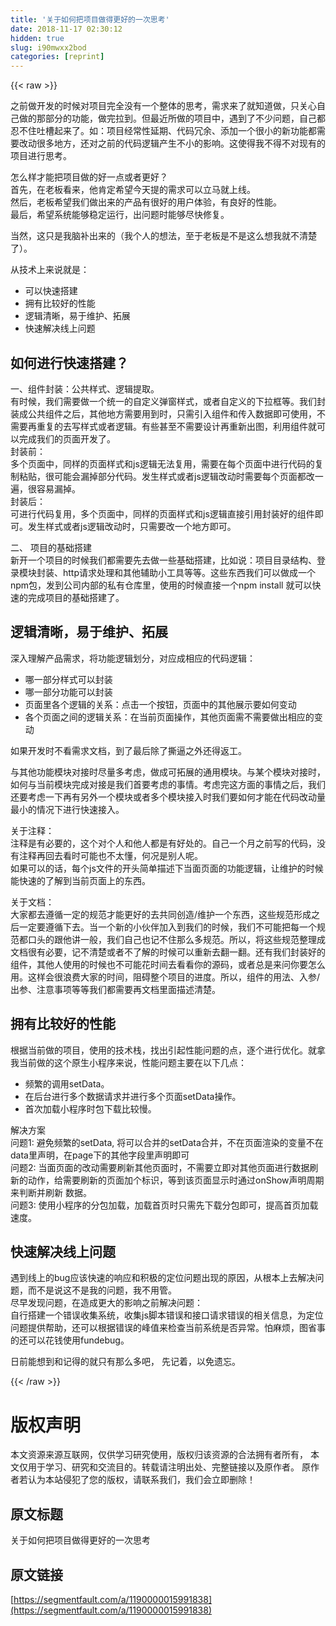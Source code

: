 ```yaml
---
title: '关于如何把项目做得更好的一次思考' 
date: 2018-11-17 02:30:12
hidden: true
slug: i90mwxx2bod
categories: [reprint]
---
```


{{< raw >}}
<p>&#x4E4B;&#x524D;&#x505A;&#x5F00;&#x53D1;&#x7684;&#x65F6;&#x5019;&#x5BF9;&#x9879;&#x76EE;&#x5B8C;&#x5168;&#x6CA1;&#x6709;&#x4E00;&#x4E2A;&#x6574;&#x4F53;&#x7684;&#x601D;&#x8003;&#xFF0C;&#x9700;&#x6C42;&#x6765;&#x4E86;&#x5C31;&#x77E5;&#x9053;&#x505A;&#xFF0C;&#x53EA;&#x5173;&#x5FC3;&#x81EA;&#x5DF1;&#x505A;&#x7684;&#x90A3;&#x90E8;&#x5206;&#x7684;&#x529F;&#x80FD;&#xFF0C;&#x505A;&#x5B8C;&#x62C9;&#x5230;&#x3002;&#x4F46;&#x6700;&#x8FD1;&#x6240;&#x505A;&#x7684;&#x9879;&#x76EE;&#x4E2D;&#xFF0C;&#x9047;&#x5230;&#x4E86;&#x4E0D;&#x5C11;&#x95EE;&#x9898;&#xFF0C;&#x81EA;&#x5DF1;&#x90FD;&#x5FCD;&#x4E0D;&#x4F4F;&#x5410;&#x69FD;&#x8D77;&#x6765;&#x4E86;&#x3002;&#x5982;&#xFF1A;&#x9879;&#x76EE;&#x7ECF;&#x5E38;&#x6027;&#x5EF6;&#x671F;&#x3001;&#x4EE3;&#x7801;&#x5197;&#x4F59;&#x3001;&#x6DFB;&#x52A0;&#x4E00;&#x4E2A;&#x5F88;&#x5C0F;&#x7684;&#x65B0;&#x529F;&#x80FD;&#x90FD;&#x9700;&#x8981;&#x6539;&#x52A8;&#x5F88;&#x591A;&#x5730;&#x65B9;&#xFF0C;&#x8FD8;&#x5BF9;&#x4E4B;&#x524D;&#x7684;&#x4EE3;&#x7801;&#x903B;&#x8F91;&#x4EA7;&#x751F;&#x4E0D;&#x5C0F;&#x7684;&#x5F71;&#x54CD;&#x3002;&#x8FD9;&#x4F7F;&#x5F97;&#x6211;&#x4E0D;&#x5F97;&#x4E0D;&#x5BF9;&#x73B0;&#x6709;&#x7684;&#x9879;&#x76EE;&#x8FDB;&#x884C;&#x601D;&#x8003;&#x3002;</p><p>&#x600E;&#x4E48;&#x6837;&#x624D;&#x80FD;&#x628A;&#x9879;&#x76EE;&#x505A;&#x7684;&#x597D;&#x4E00;&#x70B9;&#x6216;&#x8005;&#x66F4;&#x597D;&#xFF1F;<br>&#x9996;&#x5148;&#xFF0C;&#x5728;&#x8001;&#x677F;&#x770B;&#x6765;&#xFF0C;&#x4ED6;&#x80AF;&#x5B9A;&#x5E0C;&#x671B;&#x4ECA;&#x5929;&#x63D0;&#x7684;&#x9700;&#x6C42;&#x53EF;&#x4EE5;&#x7ACB;&#x9A6C;&#x5C31;&#x4E0A;&#x7EBF;&#x3002;<br>&#x7136;&#x540E;&#xFF0C;&#x8001;&#x677F;&#x5E0C;&#x671B;&#x6211;&#x4EEC;&#x505A;&#x51FA;&#x6765;&#x7684;&#x4EA7;&#x54C1;&#x6709;&#x5F88;&#x597D;&#x7684;&#x7528;&#x6237;&#x4F53;&#x9A8C;&#xFF0C;&#x6709;&#x826F;&#x597D;&#x7684;&#x6027;&#x80FD;&#x3002;<br>&#x6700;&#x540E;&#xFF0C;&#x5E0C;&#x671B;&#x7CFB;&#x7EDF;&#x80FD;&#x591F;&#x7A33;&#x5B9A;&#x8FD0;&#x884C;&#xFF0C;&#x51FA;&#x95EE;&#x9898;&#x65F6;&#x80FD;&#x591F;&#x5C3D;&#x5FEB;&#x4FEE;&#x590D;&#x3002;</p><p>&#x5F53;&#x7136;&#xFF0C;&#x8FD9;&#x53EA;&#x662F;&#x6211;&#x8111;&#x8865;&#x51FA;&#x6765;&#x7684;&#xFF08;&#x6211;&#x4E2A;&#x4EBA;&#x7684;&#x60F3;&#x6CD5;&#xFF0C;&#x81F3;&#x4E8E;&#x8001;&#x677F;&#x662F;&#x4E0D;&#x662F;&#x8FD9;&#x4E48;&#x60F3;&#x6211;&#x5C31;&#x4E0D;&#x6E05;&#x695A;&#x4E86;&#xFF09;&#x3002;</p><p>&#x4ECE;&#x6280;&#x672F;&#x4E0A;&#x6765;&#x8BF4;&#x5C31;&#x662F;&#xFF1A;</p><ul><li>&#x53EF;&#x4EE5;&#x5FEB;&#x901F;&#x642D;&#x5EFA;</li><li>&#x62E5;&#x6709;&#x6BD4;&#x8F83;&#x597D;&#x7684;&#x6027;&#x80FD;</li><li>&#x903B;&#x8F91;&#x6E05;&#x6670;&#xFF0C;&#x6613;&#x4E8E;&#x7EF4;&#x62A4;&#x3001;&#x62D3;&#x5C55;</li><li>&#x5FEB;&#x901F;&#x89E3;&#x51B3;&#x7EBF;&#x4E0A;&#x95EE;&#x9898;</li></ul><h2 id="articleHeader0">&#x5982;&#x4F55;&#x8FDB;&#x884C;&#x5FEB;&#x901F;&#x642D;&#x5EFA;&#xFF1F;</h2><p>&#x4E00;&#x3001;&#x7EC4;&#x4EF6;&#x5C01;&#x88C5;&#xFF1A;&#x516C;&#x5171;&#x6837;&#x5F0F;&#x3001;&#x903B;&#x8F91;&#x63D0;&#x53D6;&#x3002;<br>&#x6709;&#x65F6;&#x5019;&#xFF0C;&#x6211;&#x4EEC;&#x9700;&#x8981;&#x505A;&#x4E00;&#x4E2A;&#x7EDF;&#x4E00;&#x7684;&#x81EA;&#x5B9A;&#x4E49;&#x5F39;&#x7A97;&#x6837;&#x5F0F;&#xFF0C;&#x6216;&#x8005;&#x81EA;&#x5B9A;&#x4E49;&#x7684;&#x4E0B;&#x62C9;&#x6846;&#x7B49;&#x3002;&#x6211;&#x4EEC;&#x5C01;&#x88C5;&#x6210;&#x516C;&#x5171;&#x7EC4;&#x4EF6;&#x4E4B;&#x540E;&#xFF0C;&#x5176;&#x4ED6;&#x5730;&#x65B9;&#x9700;&#x8981;&#x7528;&#x5230;&#x65F6;&#xFF0C;&#x53EA;&#x9700;&#x5F15;&#x5165;&#x7EC4;&#x4EF6;&#x548C;&#x4F20;&#x5165;&#x6570;&#x636E;&#x5373;&#x53EF;&#x4F7F;&#x7528;&#xFF0C;&#x4E0D;&#x9700;&#x8981;&#x518D;&#x91CD;&#x590D;&#x7684;&#x53BB;&#x5199;&#x6837;&#x5F0F;&#x6216;&#x8005;&#x903B;&#x8F91;&#x3002;&#x6709;&#x4E9B;&#x751A;&#x81F3;&#x4E0D;&#x9700;&#x8981;&#x8BBE;&#x8BA1;&#x518D;&#x91CD;&#x65B0;&#x51FA;&#x56FE;&#xFF0C;&#x5229;&#x7528;&#x7EC4;&#x4EF6;&#x5C31;&#x53EF;&#x4EE5;&#x5B8C;&#x6210;&#x6211;&#x4EEC;&#x7684;&#x9875;&#x9762;&#x5F00;&#x53D1;&#x4E86;&#x3002;<br>&#x5C01;&#x88C5;&#x524D;&#xFF1A;<br>&#x591A;&#x4E2A;&#x9875;&#x9762;&#x4E2D;&#xFF0C;&#x540C;&#x6837;&#x7684;&#x9875;&#x9762;&#x6837;&#x5F0F;&#x548C;js&#x903B;&#x8F91;&#x65E0;&#x6CD5;&#x590D;&#x7528;&#xFF0C;&#x9700;&#x8981;&#x5728;&#x6BCF;&#x4E2A;&#x9875;&#x9762;&#x4E2D;&#x8FDB;&#x884C;&#x4EE3;&#x7801;&#x7684;&#x590D;&#x5236;&#x7C98;&#x8D34;&#xFF0C;&#x5F88;&#x53EF;&#x80FD;&#x4F1A;&#x6F0F;&#x6389;&#x90E8;&#x5206;&#x4EE3;&#x7801;&#x3002;&#x53D1;&#x751F;&#x6837;&#x5F0F;&#x6216;&#x8005;js&#x903B;&#x8F91;&#x6539;&#x52A8;&#x65F6;&#x9700;&#x8981;&#x6BCF;&#x4E2A;&#x9875;&#x9762;&#x90FD;&#x6539;&#x4E00;&#x904D;&#xFF0C;&#x5F88;&#x5BB9;&#x6613;&#x6F0F;&#x6389;&#x3002;<br>&#x5C01;&#x88C5;&#x540E;&#xFF1A;<br>&#x53EF;&#x8FDB;&#x884C;&#x4EE3;&#x7801;&#x590D;&#x7528;&#xFF0C;&#x591A;&#x4E2A;&#x9875;&#x9762;&#x4E2D;&#xFF0C;&#x540C;&#x6837;&#x7684;&#x9875;&#x9762;&#x6837;&#x5F0F;&#x548C;js&#x903B;&#x8F91;&#x76F4;&#x63A5;&#x5F15;&#x7528;&#x5C01;&#x88C5;&#x597D;&#x7684;&#x7EC4;&#x4EF6;&#x5373;&#x53EF;&#x3002;&#x53D1;&#x751F;&#x6837;&#x5F0F;&#x6216;&#x8005;js&#x903B;&#x8F91;&#x6539;&#x52A8;&#x65F6;&#xFF0C;&#x53EA;&#x9700;&#x8981;&#x6539;&#x4E00;&#x4E2A;&#x5730;&#x65B9;&#x5373;&#x53EF;&#x3002;</p><p>&#x4E8C;&#x3001; &#x9879;&#x76EE;&#x7684;&#x57FA;&#x7840;&#x642D;&#x5EFA;<br>&#x65B0;&#x5F00;&#x4E00;&#x4E2A;&#x9879;&#x76EE;&#x7684;&#x65F6;&#x5019;&#x6211;&#x4EEC;&#x90FD;&#x9700;&#x8981;&#x5148;&#x53BB;&#x505A;&#x4E00;&#x4E9B;&#x57FA;&#x7840;&#x642D;&#x5EFA;&#xFF0C;&#x6BD4;&#x5982;&#x8BF4;&#xFF1A;&#x9879;&#x76EE;&#x76EE;&#x5F55;&#x7ED3;&#x6784;&#x3001;&#x767B;&#x5F55;&#x6A21;&#x5757;&#x5C01;&#x88C5;&#x3001;http&#x8BF7;&#x6C42;&#x5904;&#x7406;&#x548C;&#x5176;&#x4ED6;&#x8F85;&#x52A9;&#x5C0F;&#x5DE5;&#x5177;&#x7B49;&#x7B49;&#x3002;&#x8FD9;&#x4E9B;&#x4E1C;&#x897F;&#x6211;&#x4EEC;&#x53EF;&#x4EE5;&#x505A;&#x6210;&#x4E00;&#x4E2A;npm&#x5305;&#xFF0C;&#x53D1;&#x5230;&#x516C;&#x53F8;&#x5185;&#x90E8;&#x7684;&#x79C1;&#x6709;&#x4ED3;&#x5E93;&#x91CC;&#xFF0C;&#x4F7F;&#x7528;&#x7684;&#x65F6;&#x5019;&#x76F4;&#x63A5;&#x4E00;&#x4E2A;npm install &#x5C31;&#x53EF;&#x4EE5;&#x5FEB;&#x901F;&#x7684;&#x5B8C;&#x6210;&#x9879;&#x76EE;&#x7684;&#x57FA;&#x7840;&#x642D;&#x5EFA;&#x4E86;&#x3002;</p><h2 id="articleHeader1">&#x903B;&#x8F91;&#x6E05;&#x6670;&#xFF0C;&#x6613;&#x4E8E;&#x7EF4;&#x62A4;&#x3001;&#x62D3;&#x5C55;</h2><p>&#x6DF1;&#x5165;&#x7406;&#x89E3;&#x4EA7;&#x54C1;&#x9700;&#x6C42;&#xFF0C;&#x5C06;&#x529F;&#x80FD;&#x903B;&#x8F91;&#x5212;&#x5206;&#xFF0C;&#x5BF9;&#x5E94;&#x6210;&#x76F8;&#x5E94;&#x7684;&#x4EE3;&#x7801;&#x903B;&#x8F91;&#xFF1A;</p><ul><li>&#x54EA;&#x4E00;&#x90E8;&#x5206;&#x6837;&#x5F0F;&#x53EF;&#x4EE5;&#x5C01;&#x88C5;</li><li>&#x54EA;&#x4E00;&#x90E8;&#x5206;&#x529F;&#x80FD;&#x53EF;&#x4EE5;&#x5C01;&#x88C5;</li><li>&#x9875;&#x9762;&#x91CC;&#x5404;&#x4E2A;&#x903B;&#x8F91;&#x7684;&#x5173;&#x7CFB;&#xFF1A;&#x70B9;&#x51FB;&#x4E00;&#x4E2A;&#x6309;&#x94AE;&#xFF0C;&#x9875;&#x9762;&#x4E2D;&#x7684;&#x5176;&#x4ED6;&#x5C55;&#x793A;&#x8981;&#x5982;&#x4F55;&#x53D8;&#x52A8;</li><li>&#x5404;&#x4E2A;&#x9875;&#x9762;&#x4E4B;&#x95F4;&#x7684;&#x903B;&#x8F91;&#x5173;&#x7CFB;&#xFF1A;&#x5728;&#x5F53;&#x524D;&#x9875;&#x9762;&#x64CD;&#x4F5C;&#xFF0C;&#x5176;&#x4ED6;&#x9875;&#x9762;&#x9700;&#x4E0D;&#x9700;&#x8981;&#x505A;&#x51FA;&#x76F8;&#x5E94;&#x7684;&#x53D8;&#x52A8;</li></ul><p>&#x5982;&#x679C;&#x5F00;&#x53D1;&#x65F6;&#x4E0D;&#x770B;&#x9700;&#x6C42;&#x6587;&#x6863;&#xFF0C;&#x5230;&#x4E86;&#x6700;&#x540E;&#x9664;&#x4E86;&#x6495;&#x903C;&#x4E4B;&#x5916;&#x8FD8;&#x5F97;&#x8FD4;&#x5DE5;&#x3002;</p><p>&#x4E0E;&#x5176;&#x4ED6;&#x529F;&#x80FD;&#x6A21;&#x5757;&#x5BF9;&#x63A5;&#x65F6;&#x5C3D;&#x91CF;&#x591A;&#x8003;&#x8651;&#xFF0C;&#x505A;&#x6210;&#x53EF;&#x62D3;&#x5C55;&#x7684;&#x901A;&#x7528;&#x6A21;&#x5757;&#x3002;&#x4E0E;&#x67D0;&#x4E2A;&#x6A21;&#x5757;&#x5BF9;&#x63A5;&#x65F6;&#xFF0C;&#x5982;&#x4F55;&#x4E0E;&#x5F53;&#x524D;&#x6A21;&#x5757;&#x5B8C;&#x6210;&#x5BF9;&#x63A5;&#x662F;&#x6211;&#x4EEC;&#x9996;&#x8981;&#x8003;&#x8651;&#x7684;&#x4E8B;&#x60C5;&#x3002;&#x8003;&#x8651;&#x5B8C;&#x8FD9;&#x65B9;&#x9762;&#x7684;&#x4E8B;&#x60C5;&#x4E4B;&#x540E;&#xFF0C;&#x6211;&#x4EEC;&#x8FD8;&#x8981;&#x8003;&#x8651;&#x4E00;&#x4E0B;&#x518D;&#x6709;&#x53E6;&#x5916;&#x4E00;&#x4E2A;&#x6A21;&#x5757;&#x6216;&#x8005;&#x591A;&#x4E2A;&#x6A21;&#x5757;&#x63A5;&#x5165;&#x65F6;&#x6211;&#x4EEC;&#x8981;&#x5982;&#x4F55;&#x624D;&#x80FD;&#x5728;&#x4EE3;&#x7801;&#x6539;&#x52A8;&#x91CF;&#x6700;&#x5C0F;&#x7684;&#x60C5;&#x51B5;&#x4E0B;&#x8FDB;&#x884C;&#x5FEB;&#x901F;&#x63A5;&#x5165;&#x3002;</p><p>&#x5173;&#x4E8E;&#x6CE8;&#x91CA;&#xFF1A;<br>&#x6CE8;&#x91CA;&#x662F;&#x6709;&#x5FC5;&#x8981;&#x7684;&#xFF0C;&#x8FD9;&#x4E2A;&#x5BF9;&#x4E2A;&#x4EBA;&#x548C;&#x4ED6;&#x4EBA;&#x90FD;&#x662F;&#x6709;&#x597D;&#x5904;&#x7684;&#x3002;&#x81EA;&#x5DF1;&#x4E00;&#x4E2A;&#x6708;&#x4E4B;&#x524D;&#x5199;&#x7684;&#x4EE3;&#x7801;&#xFF0C;&#x6CA1;&#x6709;&#x6CE8;&#x91CA;&#x518D;&#x56DE;&#x53BB;&#x770B;&#x65F6;&#x53EF;&#x80FD;&#x4E5F;&#x4E0D;&#x592A;&#x61C2;&#xFF0C;&#x4F55;&#x51B5;&#x662F;&#x522B;&#x4EBA;&#x5462;&#x3002;<br>&#x5982;&#x679C;&#x53EF;&#x4EE5;&#x7684;&#x8BDD;&#xFF0C;&#x6BCF;&#x4E2A;js&#x6587;&#x4EF6;&#x7684;&#x5F00;&#x5934;&#x7B80;&#x5355;&#x63CF;&#x8FF0;&#x4E0B;&#x5F53;&#x9762;&#x9875;&#x9762;&#x7684;&#x529F;&#x80FD;&#x903B;&#x8F91;&#xFF0C;&#x8BA9;&#x7EF4;&#x62A4;&#x7684;&#x65F6;&#x5019;&#x80FD;&#x5FEB;&#x901F;&#x7684;&#x4E86;&#x89E3;&#x5230;&#x5F53;&#x524D;&#x9875;&#x9762;&#x4E0A;&#x7684;&#x4E1C;&#x897F;&#x3002;</p><p>&#x5173;&#x4E8E;&#x6587;&#x6863;&#xFF1A;<br>&#x5927;&#x5BB6;&#x90FD;&#x53BB;&#x9075;&#x5FAA;&#x4E00;&#x5B9A;&#x7684;&#x89C4;&#x8303;&#x624D;&#x80FD;&#x66F4;&#x597D;&#x7684;&#x53BB;&#x5171;&#x540C;&#x521B;&#x9020;/&#x7EF4;&#x62A4;&#x4E00;&#x4E2A;&#x4E1C;&#x897F;&#xFF0C;&#x8FD9;&#x4E9B;&#x89C4;&#x8303;&#x5F62;&#x6210;&#x4E4B;&#x540E;&#x4E00;&#x5B9A;&#x8981;&#x9075;&#x5FAA;&#x4E0B;&#x53BB;&#x3002;&#x5F53;&#x4E00;&#x4E2A;&#x65B0;&#x7684;&#x5C0F;&#x4F19;&#x4F34;&#x52A0;&#x5165;&#x5230;&#x6211;&#x4EEC;&#x7684;&#x65F6;&#x5019;&#xFF0C;&#x6211;&#x4EEC;&#x4E0D;&#x53EF;&#x80FD;&#x628A;&#x6BCF;&#x4E00;&#x4E2A;&#x89C4;&#x8303;&#x90FD;&#x53E3;&#x5934;&#x7684;&#x8DDF;&#x4ED6;&#x8BB2;&#x4E00;&#x822C;&#xFF0C;&#x6211;&#x4EEC;&#x81EA;&#x5DF1;&#x4E5F;&#x8BB0;&#x4E0D;&#x4F4F;&#x90A3;&#x4E48;&#x591A;&#x89C4;&#x8303;&#x3002;&#x6240;&#x4EE5;&#xFF0C;&#x5C06;&#x8FD9;&#x4E9B;&#x89C4;&#x8303;&#x6574;&#x7406;&#x6210;&#x6587;&#x6863;&#x5F88;&#x6709;&#x5FC5;&#x8981;&#xFF0C;&#x8BB0;&#x4E0D;&#x6E05;&#x695A;&#x6216;&#x8005;&#x4E0D;&#x4E86;&#x89E3;&#x7684;&#x65F6;&#x5019;&#x53EF;&#x4EE5;&#x91CD;&#x65B0;&#x53BB;&#x7FFB;&#x4E00;&#x7FFB;&#x3002;&#x8FD8;&#x6709;&#x6211;&#x4EEC;&#x5C01;&#x88C5;&#x597D;&#x7684;&#x7EC4;&#x4EF6;&#xFF0C;&#x5176;&#x4ED6;&#x4EBA;&#x4F7F;&#x7528;&#x7684;&#x65F6;&#x5019;&#x4E5F;&#x4E0D;&#x53EF;&#x80FD;&#x82B1;&#x65F6;&#x95F4;&#x53BB;&#x770B;&#x770B;&#x4F60;&#x7684;&#x6E90;&#x7801;&#xFF0C;&#x6216;&#x8005;&#x603B;&#x662F;&#x6765;&#x95EE;&#x4F60;&#x8981;&#x600E;&#x4E48;&#x7528;&#x3002;&#x8FD9;&#x6837;&#x4F1A;&#x5F88;&#x6D6A;&#x8D39;&#x5927;&#x5BB6;&#x7684;&#x65F6;&#x95F4;&#xFF0C;&#x963B;&#x788D;&#x6574;&#x4E2A;&#x9879;&#x76EE;&#x7684;&#x8FDB;&#x5EA6;&#x3002;&#x6240;&#x4EE5;&#xFF0C;&#x7EC4;&#x4EF6;&#x7684;&#x7528;&#x6CD5;&#x3001;&#x5165;&#x53C2;/&#x51FA;&#x53C2;&#x3001;&#x6CE8;&#x610F;&#x4E8B;&#x9879;&#x7B49;&#x7B49;&#x6211;&#x4EEC;&#x90FD;&#x9700;&#x8981;&#x518D;&#x6587;&#x6863;&#x91CC;&#x9762;&#x63CF;&#x8FF0;&#x6E05;&#x695A;&#x3002;</p><h2 id="articleHeader2">&#x62E5;&#x6709;&#x6BD4;&#x8F83;&#x597D;&#x7684;&#x6027;&#x80FD;</h2><p>&#x6839;&#x636E;&#x5F53;&#x524D;&#x505A;&#x7684;&#x9879;&#x76EE;&#xFF0C;&#x4F7F;&#x7528;&#x7684;&#x6280;&#x672F;&#x6808;&#xFF0C;&#x627E;&#x51FA;&#x5F15;&#x8D77;&#x6027;&#x80FD;&#x95EE;&#x9898;&#x7684;&#x70B9;&#xFF0C;&#x9010;&#x4E2A;&#x8FDB;&#x884C;&#x4F18;&#x5316;&#x3002;&#x5C31;&#x62FF;&#x6211;&#x5F53;&#x524D;&#x505A;&#x7684;&#x8FD9;&#x4E2A;&#x539F;&#x751F;&#x5C0F;&#x7A0B;&#x5E8F;&#x6765;&#x8BF4;&#xFF0C;&#x6027;&#x80FD;&#x95EE;&#x9898;&#x4E3B;&#x8981;&#x5728;&#x4EE5;&#x4E0B;&#x51E0;&#x70B9;&#xFF1A;</p><ul><li>&#x9891;&#x7E41;&#x7684;&#x8C03;&#x7528;setData&#x3002;</li><li>&#x5728;&#x540E;&#x53F0;&#x8FDB;&#x884C;&#x591A;&#x4E2A;&#x6570;&#x636E;&#x8BF7;&#x6C42;&#x5E76;&#x8FDB;&#x884C;&#x591A;&#x4E2A;&#x9875;&#x9762;setData&#x64CD;&#x4F5C;&#x3002;</li><li>&#x9996;&#x6B21;&#x52A0;&#x8F7D;&#x5C0F;&#x7A0B;&#x5E8F;&#x65F6;&#x5305;&#x4E0B;&#x8F7D;&#x6BD4;&#x8F83;&#x6162;&#x3002;</li></ul><p>&#x89E3;&#x51B3;&#x65B9;&#x6848;<br>&#x95EE;&#x9898;1: &#x907F;&#x514D;&#x9891;&#x7E41;&#x7684;setData, &#x5C06;&#x53EF;&#x4EE5;&#x5408;&#x5E76;&#x7684;setData&#x5408;&#x5E76;&#xFF0C;&#x4E0D;&#x5728;&#x9875;&#x9762;&#x6E32;&#x67D3;&#x7684;&#x53D8;&#x91CF;&#x4E0D;&#x5728;data&#x91CC;&#x58F0;&#x660E;&#xFF0C;&#x5728;page&#x4E0B;&#x7684;&#x5176;&#x4ED6;&#x5B57;&#x6BB5;&#x91CC;&#x58F0;&#x660E;&#x5373;&#x53EF;<br>&#x95EE;&#x9898;2: &#x5F53;&#x9762;&#x9875;&#x9762;&#x7684;&#x6539;&#x52A8;&#x9700;&#x8981;&#x5237;&#x65B0;&#x5176;&#x4ED6;&#x9875;&#x9762;&#x65F6;&#xFF0C;&#x4E0D;&#x9700;&#x8981;&#x7ACB;&#x5373;&#x5BF9;&#x5176;&#x4ED6;&#x9875;&#x9762;&#x8FDB;&#x884C;&#x6570;&#x636E;&#x5237;&#x65B0;&#x7684;&#x52A8;&#x4F5C;&#xFF0C;&#x7ED9;&#x9700;&#x8981;&#x5237;&#x65B0;&#x7684;&#x9875;&#x9762;&#x52A0;&#x4E2A;&#x6807;&#x8BC6;&#xFF0C;&#x7B49;&#x5230;&#x8BE5;&#x9875;&#x9762;&#x663E;&#x793A;&#x65F6;&#x901A;&#x8FC7;onShow&#x58F0;&#x660E;&#x5468;&#x671F;&#x6765;&#x5224;&#x65AD;&#x5E76;&#x5237;&#x65B0; &#x6570;&#x636E;&#x3002;<br>&#x95EE;&#x9898;3: &#x4F7F;&#x7528;&#x5C0F;&#x7A0B;&#x5E8F;&#x7684;&#x5206;&#x5305;&#x52A0;&#x8F7D;&#xFF0C;&#x52A0;&#x8F7D;&#x9996;&#x9875;&#x65F6;&#x53EA;&#x9700;&#x5148;&#x4E0B;&#x8F7D;&#x5206;&#x5305;&#x5373;&#x53EF;&#xFF0C;&#x63D0;&#x9AD8;&#x9996;&#x9875;&#x52A0;&#x8F7D;&#x901F;&#x5EA6;&#x3002;</p><h2 id="articleHeader3">&#x5FEB;&#x901F;&#x89E3;&#x51B3;&#x7EBF;&#x4E0A;&#x95EE;&#x9898;</h2><p>&#x9047;&#x5230;&#x7EBF;&#x4E0A;&#x7684;bug&#x5E94;&#x8BE5;&#x5FEB;&#x901F;&#x7684;&#x54CD;&#x5E94;&#x548C;&#x79EF;&#x6781;&#x7684;&#x5B9A;&#x4F4D;&#x95EE;&#x9898;&#x51FA;&#x73B0;&#x7684;&#x539F;&#x56E0;&#xFF0C;&#x4ECE;&#x6839;&#x672C;&#x4E0A;&#x53BB;&#x89E3;&#x51B3;&#x95EE;&#x9898;&#xFF0C;&#x800C;&#x4E0D;&#x662F;&#x8BF4;&#x8FD9;&#x4E0D;&#x662F;&#x6211;&#x7684;&#x95EE;&#x9898;&#xFF0C;&#x6211;&#x4E0D;&#x7528;&#x7BA1;&#x3002;<br>&#x5C3D;&#x65E9;&#x53D1;&#x73B0;&#x95EE;&#x9898;&#xFF0C;&#x5728;&#x9020;&#x6210;&#x66F4;&#x5927;&#x7684;&#x5F71;&#x54CD;&#x4E4B;&#x524D;&#x89E3;&#x51B3;&#x95EE;&#x9898;&#xFF1A;<br>&#x81EA;&#x884C;&#x642D;&#x5EFA;&#x4E00;&#x4E2A;&#x9519;&#x8BEF;&#x6536;&#x96C6;&#x7CFB;&#x7EDF;&#xFF0C;&#x6536;&#x96C6;js&#x811A;&#x672C;&#x9519;&#x8BEF;&#x548C;&#x63A5;&#x53E3;&#x8BF7;&#x6C42;&#x9519;&#x8BEF;&#x7684;&#x76F8;&#x5173;&#x4FE1;&#x606F;&#xFF0C;&#x4E3A;&#x5B9A;&#x4F4D;&#x95EE;&#x9898;&#x63D0;&#x4F9B;&#x5E2E;&#x52A9;&#xFF0C;&#x8FD8;&#x53EF;&#x4EE5;&#x6839;&#x636E;&#x9519;&#x8BEF;&#x7684;&#x5CF0;&#x503C;&#x6765;&#x68C0;&#x67E5;&#x5F53;&#x524D;&#x7CFB;&#x7EDF;&#x662F;&#x5426;&#x5F02;&#x5E38;&#x3002;&#x6015;&#x9EBB;&#x70E6;&#xFF0C;&#x56FE;&#x7701;&#x4E8B;&#x7684;&#x8FD8;&#x53EF;&#x4EE5;&#x82B1;&#x94B1;&#x4F7F;&#x7528;fundebug&#x3002;</p><p>&#x65E5;&#x524D;&#x80FD;&#x60F3;&#x5230;&#x548C;&#x8BB0;&#x5F97;&#x7684;&#x5C31;&#x53EA;&#x6709;&#x90A3;&#x4E48;&#x591A;&#x5427;&#xFF0C; &#x5148;&#x8BB0;&#x7740;&#xFF0C;&#x4EE5;&#x514D;&#x9057;&#x5FD8;&#x3002;</p>
{{< /raw >}}

# 版权声明
本文资源来源互联网，仅供学习研究使用，版权归该资源的合法拥有者所有，
本文仅用于学习、研究和交流目的。转载请注明出处、完整链接以及原作者。
原作者若认为本站侵犯了您的版权，请联系我们，我们会立即删除！

## 原文标题
关于如何把项目做得更好的一次思考

## 原文链接
[https://segmentfault.com/a/1190000015991838](https://segmentfault.com/a/1190000015991838)

